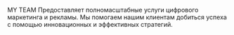 MY TEAM Предоставляет полномасштабные услуги цифрового маркетинга и рекламы. Мы помогаем нашим клиентам добиться успеха с помощью инновационных и эффективных стратегий.
